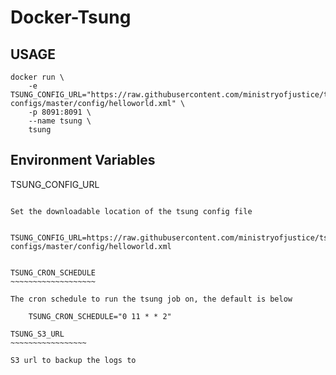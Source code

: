 Docker-Tsung
============

USAGE
-----

    docker run \
        -e TSUNG_CONFIG_URL="https://raw.githubusercontent.com/ministryofjustice/tsung-configs/master/config/helloworld.xml" \
        -p 8091:8091 \
        --name tsung \
        tsung

Environment Variables
---------------------

TSUNG_CONFIG_URL
~~~~~~~~~~~~~~~~~~~~~

Set the downloadable location of the tsung config file

    TSUNG_CONFIG_URL=https://raw.githubusercontent.com/ministryofjustice/tsung-configs/master/config/helloworld.xml


TSUNG_CRON_SCHEDULE
~~~~~~~~~~~~~~~~~~~

The cron schedule to run the tsung job on, the default is below

    TSUNG_CRON_SCHEDULE="0 11 * * 2"

TSUNG_S3_URL
~~~~~~~~~~~~~~~~~

S3 url to backup the logs to

